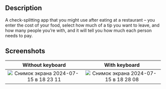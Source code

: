 ## Description

A check-splitting app that you might use after eating at a restaurant – you enter the cost of your food, select how much of a tip you want to leave, and how many people you’re with, and it will tell you how much each person needs to pay.

## Screenshots
Without keyboard           |  With keyboard 
:-------------------------:|:-------------------------:
![Снимок экрана 2024-07-15 в 18 23 11](https://github.com/user-attachments/assets/fa3d2a88-a211-45c7-b8c2-809e66f61b23)  |  ![Снимок экрана 2024-07-15 в 18 28 08](https://github.com/user-attachments/assets/ef43cdaa-0d3b-4e6d-b2c9-c431ec1fba4f)
